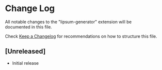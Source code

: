 # Change Log

All notable changes to the "lipsum-generator" extension will be documented in this file.

Check [Keep a Changelog](http://keepachangelog.com/) for recommendations on how to structure this file.

## [Unreleased]

- Initial release